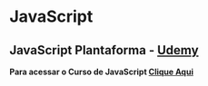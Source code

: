 #  JavaScript

## **JavaScript Plantaforma - [Udemy](https://www.udemy.com/)**

**Para acessar o Curso de JavaScript [ Clique Aqui ](https://www.udemy.com/course/curso-web/)**
